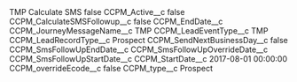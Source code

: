 <?xml version="1.0" encoding="UTF-8"?>
<CustomMetadata xmlns="http://soap.sforce.com/2006/04/metadata" xmlns:xsi="http://www.w3.org/2001/XMLSchema-instance" xmlns:xsd="http://www.w3.org/2001/XMLSchema">
    <label>TMP Calculate SMS</label>
    <protected>false</protected>
    <values>
        <field>CCPM_Active__c</field>
        <value xsi:type="xsd:boolean">false</value>
    </values>
    <values>
        <field>CCPM_CalculateSMSFollowup__c</field>
        <value xsi:type="xsd:boolean">false</value>
    </values>
    <values>
        <field>CCPM_EndDate__c</field>
        <value xsi:nil="true"/>
    </values>
    <values>
        <field>CCPM_JourneyMessageName__c</field>
        <value xsi:type="xsd:string">TMP</value>
    </values>
    <values>
        <field>CCPM_LeadEventType__c</field>
        <value xsi:type="xsd:string">TMP</value>
    </values>
    <values>
        <field>CCPM_LeadRecordType__c</field>
        <value xsi:type="xsd:string">Prospect</value>
    </values>
    <values>
        <field>CCPM_SendNextBusinessDay__c</field>
        <value xsi:type="xsd:boolean">false</value>
    </values>
    <values>
        <field>CCPM_SmsFollowUpEndDate__c</field>
        <value xsi:nil="true"/>
    </values>
    <values>
        <field>CCPM_SmsFollowUpOverrideDate__c</field>
        <value xsi:nil="true"/>
    </values>
    <values>
        <field>CCPM_SmsFollowUpStartDate__c</field>
        <value xsi:nil="true"/>
    </values>
    <values>
        <field>CCPM_StartDate__c</field>
        <value xsi:type="xsd:string">2017-08-01 00:00:00</value>
    </values>
    <values>
        <field>CCPM_overrideEcode__c</field>
        <value xsi:type="xsd:boolean">false</value>
    </values>
    <values>
        <field>CCPM_type__c</field>
        <value xsi:type="xsd:string">Prospect</value>
    </values>
</CustomMetadata>
